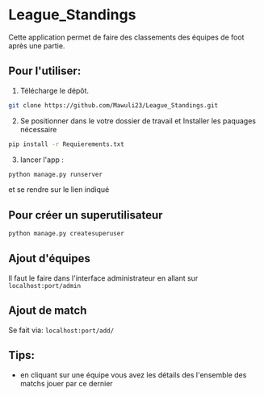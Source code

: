# League_Standings

Cette application permet de faire des classements des équipes de foot après une partie.

## Pour l'utiliser:

1. Télécharge le dépôt.

``` bash
git clone https://github.com/Mawuli23/League_Standings.git
```

2. Se positionner dans le votre dossier de travail et Installer les paquages nécessaire

``` bash
pip install -r Requierements.txt
```

3. lancer l'app : 
``` bash
python manage.py runserver
```
et se rendre sur le lien indiqué

## Pour créer un superutilisateur
``` bash
python manage.py createsuperuser
```

## Ajout d'équipes 
Il faut le faire dans l'interface administrateur en allant sur `localhost:port/admin`

## Ajout de match
Se fait via: `localhost:port/add/`

## Tips:

- en cliquant sur une équipe vous avez les détails des l'ensemble des matchs jouer par ce dernier


